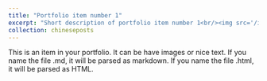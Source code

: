 ```yaml
---
title: "Portfolio item number 1"
excerpt: "Short description of portfolio item number 1<br/><img src='/images/500x300.png'>"
collection: chineseposts
---
```


This is an item in your portfolio. It can be have images or nice text. If you name the file .md, it will be parsed as markdown. If you name the file .html, it will be parsed as HTML. 
